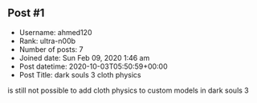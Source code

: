 ## Post #1
- Username: ahmed120
- Rank: ultra-n00b
- Number of posts: 7
- Joined date: Sun Feb 09, 2020 1:46 am
- Post datetime: 2020-10-03T05:50:59+00:00
- Post Title: dark souls 3 cloth physics

is still not possible to add cloth physics to custom models in dark souls 3
